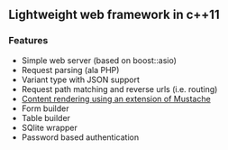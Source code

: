 
## Lightweight web framework in c++11

### Features 

- Simple web server (based on boost::asio)
- Request parsing (ala PHP)
- Variant type with JSON support
- Request path matching and reverse urls (i.e. routing)
- [Content rendering using an extension of Mustache](src/util/Renderer.md)
- Form builder
- Table builder
- SQlite wrapper
- Password based authentication
